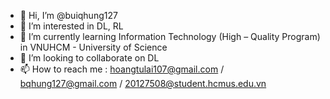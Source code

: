- 👋 Hi, I’m @buiqhung127
- 👀 I’m interested in DL, RL
- 🌱 I’m currently learning Information Technology (High – Quality Program) in VNUHCM - University of Science
- 💞️ I’m looking to collaborate on DL
- 📫 How to reach me : hoangtulai107@gmail.com / bqhung127@gmail.com / 20127508@student.hcmus.edu.vn

<!---
buiqhung127/buiqhung127 is a ✨ special ✨ repository because its `README.md` (this file) appears on your GitHub profile.
You can click the Preview link to take a look at your changes.
--->
